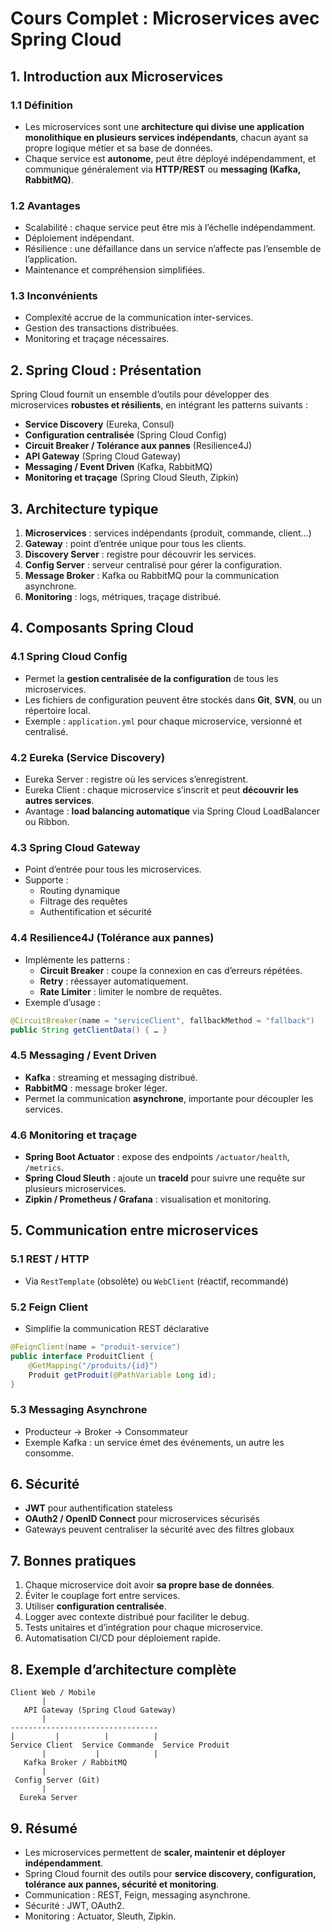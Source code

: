 
# Cours Complet : Microservices avec Spring Cloud

## 1. Introduction aux Microservices
### 1.1 Définition
- Les microservices sont une **architecture qui divise une application monolithique en plusieurs services indépendants**, chacun ayant sa propre logique métier et sa base de données.
- Chaque service est **autonome**, peut être déployé indépendamment, et communique généralement via **HTTP/REST** ou **messaging (Kafka, RabbitMQ)**.

### 1.2 Avantages
- Scalabilité : chaque service peut être mis à l’échelle indépendamment.
- Déploiement indépendant.
- Résilience : une défaillance dans un service n’affecte pas l’ensemble de l’application.
- Maintenance et compréhension simplifiées.

### 1.3 Inconvénients
- Complexité accrue de la communication inter-services.
- Gestion des transactions distribuées.
- Monitoring et traçage nécessaires.

## 2. Spring Cloud : Présentation
Spring Cloud fournit un ensemble d’outils pour développer des microservices **robustes et résilients**, en intégrant les patterns suivants :
- **Service Discovery** (Eureka, Consul)
- **Configuration centralisée** (Spring Cloud Config)
- **Circuit Breaker / Tolérance aux pannes** (Resilience4J)
- **API Gateway** (Spring Cloud Gateway)
- **Messaging / Event Driven** (Kafka, RabbitMQ)
- **Monitoring et traçage** (Spring Cloud Sleuth, Zipkin)

## 3. Architecture typique
1. **Microservices** : services indépendants (produit, commande, client…)
2. **Gateway** : point d’entrée unique pour tous les clients.
3. **Discovery Server** : registre pour découvrir les services.
4. **Config Server** : serveur centralisé pour gérer la configuration.
5. **Message Broker** : Kafka ou RabbitMQ pour la communication asynchrone.
6. **Monitoring** : logs, métriques, traçage distribué.

## 4. Composants Spring Cloud

### 4.1 Spring Cloud Config
- Permet la **gestion centralisée de la configuration** de tous les microservices.
- Les fichiers de configuration peuvent être stockés dans **Git**, **SVN**, ou un répertoire local.
- Exemple : `application.yml` pour chaque microservice, versionné et centralisé.

### 4.2 Eureka (Service Discovery)
- Eureka Server : registre où les services s’enregistrent.
- Eureka Client : chaque microservice s’inscrit et peut **découvrir les autres services**.
- Avantage : **load balancing automatique** via Spring Cloud LoadBalancer ou Ribbon.

### 4.3 Spring Cloud Gateway
- Point d’entrée pour tous les microservices.
- Supporte :
  - Routing dynamique
  - Filtrage des requêtes
  - Authentification et sécurité

### 4.4 Resilience4J (Tolérance aux pannes)
- Implémente les patterns :
  - **Circuit Breaker** : coupe la connexion en cas d’erreurs répétées.
  - **Retry** : réessayer automatiquement.
  - **Rate Limiter** : limiter le nombre de requêtes.
- Exemple d’usage :
```java
@CircuitBreaker(name = "serviceClient", fallbackMethod = "fallback")
public String getClientData() { … }
```

### 4.5 Messaging / Event Driven
- **Kafka** : streaming et messaging distribué.
- **RabbitMQ** : message broker léger.
- Permet la communication **asynchrone**, importante pour découpler les services.

### 4.6 Monitoring et traçage
- **Spring Boot Actuator** : expose des endpoints `/actuator/health`, `/metrics`.
- **Spring Cloud Sleuth** : ajoute un **traceId** pour suivre une requête sur plusieurs microservices.
- **Zipkin / Prometheus / Grafana** : visualisation et monitoring.

## 5. Communication entre microservices

### 5.1 REST / HTTP
- Via `RestTemplate` (obsolète) ou `WebClient` (réactif, recommandé)

### 5.2 Feign Client
- Simplifie la communication REST déclarative
```java
@FeignClient(name = "produit-service")
public interface ProduitClient {
    @GetMapping("/produits/{id}")
    Produit getProduit(@PathVariable Long id);
}
```

### 5.3 Messaging Asynchrone
- Producteur → Broker → Consommateur
- Exemple Kafka : un service émet des événements, un autre les consomme.

## 6. Sécurité
- **JWT** pour authentification stateless
- **OAuth2 / OpenID Connect** pour microservices sécurisés
- Gateways peuvent centraliser la sécurité avec des filtres globaux

## 7. Bonnes pratiques
1. Chaque microservice doit avoir **sa propre base de données**.
2. Éviter le couplage fort entre services.
3. Utiliser **configuration centralisée**.
4. Logger avec contexte distribué pour faciliter le debug.
5. Tests unitaires et d’intégration pour chaque microservice.
6. Automatisation CI/CD pour déploiement rapide.

## 8. Exemple d’architecture complète
```
Client Web / Mobile
       |
   API Gateway (Spring Cloud Gateway)
       |
---------------------------------
|         |          |          |
Service Client  Service Commande  Service Produit
       |           |            |
   Kafka Broker / RabbitMQ
       |
 Config Server (Git)
       |
  Eureka Server
```

## 9. Résumé
- Les microservices permettent de **scaler, maintenir et déployer indépendamment**.
- Spring Cloud fournit des outils pour **service discovery, configuration, tolérance aux pannes, sécurité et monitoring**.
- Communication : REST, Feign, messaging asynchrone.
- Sécurité : JWT, OAuth2.
- Monitoring : Actuator, Sleuth, Zipkin.
